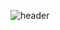 ![header](https://capsule-render.vercel.app/api?type=waving&color=gradient&height=120&animation=fadeIn&section=footer&text=Welcome!💻&fontAlign=70)
<!--
**miiiingi/miiiingi** is a ✨ _special_ ✨ repository because its `README.md` (this file) appears on your GitHub profile.

Here are some ideas to get you started:

- 🔭 I’m currently working on ...
- 🌱 I’m currently learning ...
- 👯 I’m looking to collaborate on ...
- 🤔 I’m looking for help with ...
- 💬 Ask me about ...
- 📫 How to reach me: ...
- 😄 Pronouns: ...
- ⚡ Fun fact: ...
-->

